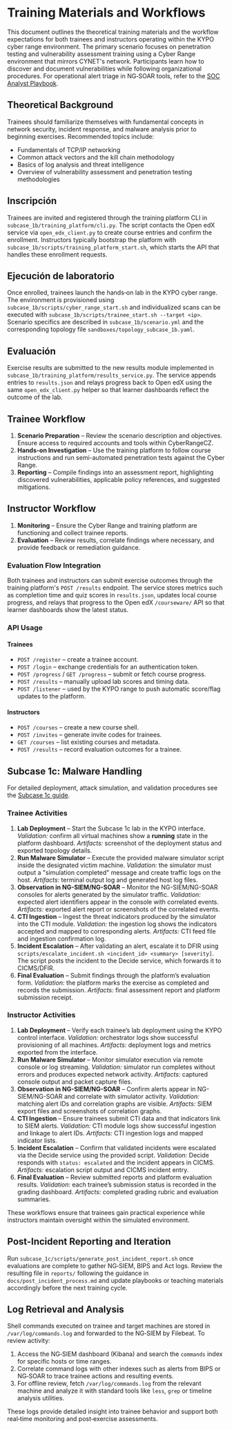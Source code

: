 # Training Materials and Workflows

This document outlines the theoretical training materials and the workflow expectations for both trainees and instructors operating within the KYPO cyber range environment. The primary scenario focuses on penetration testing and vulnerability assessment training using a Cyber Range environment that mirrors CYNET's network. Participants learn how to discover and document vulnerabilities while following organizational procedures. For operational alert triage in NG‑SOAR tools, refer to the [SOC Analyst Playbook](soc_analyst_playbook.md).

## Theoretical Background

Trainees should familiarize themselves with fundamental concepts in network security, incident response, and malware analysis prior to beginning exercises. Recommended topics include:

- Fundamentals of TCP/IP networking
- Common attack vectors and the kill chain methodology
- Basics of log analysis and threat intelligence
- Overview of vulnerability assessment and penetration testing methodologies

## Inscripción

Trainees are invited and registered through the training platform CLI in
`subcase_1b/training_platform/cli.py`. The script contacts the Open edX
service via `open_edx_client.py` to create course entries and confirm the
enrollment. Instructors typically bootstrap the platform with
`subcase_1b/scripts/training_platform_start.sh`, which starts the API that
handles these enrollment requests.

## Ejecución de laboratorio

Once enrolled, trainees launch the hands‑on lab in the KYPO cyber range.
The environment is provisioned using `subcase_1b/scripts/cyber_range_start.sh`
and individualized scans can be executed with
`subcase_1b/scripts/trainee_start.sh --target <ip>`. Scenario specifics are
described in `subcase_1b/scenario.yml` and the corresponding topology file
`sandboxes/topology_subcase_1b.yaml`.

## Evaluación

Exercise results are submitted to the new results module implemented in
`subcase_1b/training_platform/results_service.py`. The service appends
entries to `results.json` and relays progress back to Open edX using the
same `open_edx_client.py` helper so that learner dashboards reflect the
outcome of the lab.

## Trainee Workflow

1. **Scenario Preparation** – Review the scenario description and objectives. Ensure access to required accounts and tools within CyberRangeCZ.
2. **Hands-on Investigation** – Use the training platform to follow course instructions and run semi-automated penetration tests against the Cyber Range.
3. **Reporting** – Compile findings into an assessment report, highlighting discovered vulnerabilities, applicable policy references, and suggested mitigations.

## Instructor Workflow

1. **Monitoring** – Ensure the Cyber Range and training platform are functioning and collect trainee reports.
2. **Evaluation** – Review results, correlate findings where necessary, and provide feedback or remediation guidance.

### Evaluation Flow Integration

Both trainees and instructors can submit exercise outcomes through the
training platform's `POST /results` endpoint. The service stores metrics
such as completion time and quiz scores in `results.json`, updates local
course progress, and relays that progress to the Open edX
`/courseware/` API so that learner dashboards show the latest status.

### API Usage

#### Trainees

- `POST /register` – create a trainee account.
- `POST /login` – exchange credentials for an authentication token.
- `POST /progress` / `GET /progress` – submit or fetch course progress.
- `POST /results` – manually upload lab scores and timing data.
- `POST /listener` – used by the KYPO range to push automatic score/flag
  updates to the platform.

#### Instructors

- `POST /courses` – create a new course shell.
- `POST /invites` – generate invite codes for trainees.
- `GET /courses` – list existing courses and metadata.
- `POST /results` – record evaluation outcomes for a trainee.

## Subcase 1c: Malware Handling

For detailed deployment, attack simulation, and validation procedures see the
[Subcase 1c guide](subcase_1c_guide.md).

### Trainee Activities

1. **Lab Deployment** – Start the Subcase 1c lab in the KYPO interface. *Validation:* confirm all virtual machines show a **running** state in the platform dashboard. *Artifacts:* screenshot of the deployment status and exported topology details.
2. **Run Malware Simulator** – Execute the provided malware simulator script inside the designated victim machine. *Validation:* the simulator must output a "simulation completed" message and create traffic logs on the host. *Artifacts:* terminal output log and generated host log files.
3. **Observation in NG-SIEM/NG-SOAR** – Monitor the NG-SIEM/NG-SOAR consoles for alerts generated by the simulator traffic. *Validation:* expected alert identifiers appear in the console with correlated events. *Artifacts:* exported alert report or screenshots of the correlated events.
4. **CTI Ingestion** – Ingest the threat indicators produced by the simulator into the CTI module. *Validation:* the ingestion log shows the indicators accepted and mapped to corresponding alerts. *Artifacts:* CTI feed file and ingestion confirmation log.
5. **Incident Escalation** – After validating an alert, escalate it to DFIR using `scripts/escalate_incident.sh <incident_id> <summary> [severity]`. The script posts the incident to the Decide service, which forwards it to CICMS/DFIR.
6. **Final Evaluation** – Submit findings through the platform’s evaluation form. *Validation:* the platform marks the exercise as completed and records the submission. *Artifacts:* final assessment report and platform submission receipt.

### Instructor Activities

1. **Lab Deployment** – Verify each trainee’s lab deployment using the KYPO control interface. *Validation:* orchestrator logs show successful provisioning of all machines. *Artifacts:* deployment logs and metrics exported from the interface.
2. **Run Malware Simulator** – Monitor simulator execution via remote console or log streaming. *Validation:* simulator run completes without errors and produces expected network activity. *Artifacts:* captured console output and packet capture files.
3. **Observation in NG-SIEM/NG-SOAR** – Confirm alerts appear in NG-SIEM/NG-SOAR and correlate with simulator activity. *Validation:* matching alert IDs and correlation graphs are visible. *Artifacts:* SIEM export files and screenshots of correlation graphs.
4. **CTI Ingestion** – Ensure trainees submit CTI data and that indicators link to SIEM alerts. *Validation:* CTI module logs show successful ingestion and linkage to alert IDs. *Artifacts:* CTI ingestion logs and mapped indicator lists.
5. **Incident Escalation** – Confirm that validated incidents were escalated via the Decide service using the provided script. *Validation:* Decide responds with `status: escalated` and the incident appears in CICMS. *Artifacts:* escalation script output and CICMS incident entry.
6. **Final Evaluation** – Review submitted reports and platform evaluation results. *Validation:* each trainee’s submission status is recorded in the grading dashboard. *Artifacts:* completed grading rubric and evaluation summaries.

These workflows ensure that trainees gain practical experience while instructors maintain oversight within the simulated environment.

## Post-Incident Reporting and Iteration

Run `subcase_1c/scripts/generate_post_incident_report.sh` once evaluations are complete to gather NG‑SIEM, BIPS and Act logs. Review the resulting file in `reports/` following the guidance in `docs/post_incident_process.md` and update playbooks or teaching materials accordingly before the next training cycle.

## Log Retrieval and Analysis

Shell commands executed on trainee and target machines are stored in `/var/log/commands.log` and forwarded to the NG‑SIEM by Filebeat. To review activity:

1. Access the NG‑SIEM dashboard (Kibana) and search the `commands` index for specific hosts or time ranges.
2. Correlate command logs with other indexes such as alerts from BIPS or NG‑SOAR to trace trainee actions and resulting events.
3. For offline review, fetch `/var/log/commands.log` from the relevant machine and analyze it with standard tools like `less`, `grep` or timeline analysis utilities.

These logs provide detailed insight into trainee behavior and support both real‑time monitoring and post‑exercise assessments.
